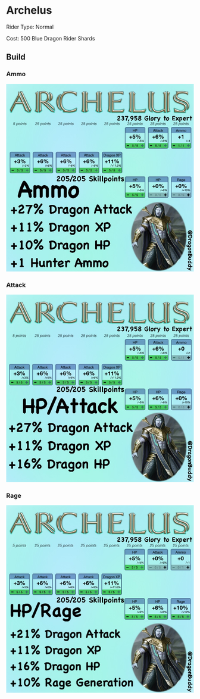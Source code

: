 # Archelus
Rider Type: Normal

Cost: 500 Blue Dragon Rider Shards

## Build
### Ammo
![](https://raw.githubusercontent.com/jducharme/blitzking/master/wiki/assets/riders/archelus_ammo.jpg)

### Attack
![](https://raw.githubusercontent.com/jducharme/blitzking/master/wiki/assets/riders/archelus_attack.jpg)

### Rage
![](https://raw.githubusercontent.com/jducharme/blitzking/master/wiki/assets/riders/archelus_rage.jpg)


